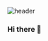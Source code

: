 ![header](https://capsule-render.vercel.app/api?type=waving&color=gradient&height=250&section=header&text=JiHyun%20Lee&fontSize=90)




### Hi there 👋

<!--
**hyun9922/hyun9922** is a ✨ _special_ ✨ repository because its `README.md` (this file) appears on your GitHub profile.

Here are some ideas to get you started:

- 🔭 I’m currently working on ...
- 🌱 I’m currently learning ...
- 👯 I’m looking to collaborate on ...
- 🤔 I’m looking for help with ...
- 💬 Ask me about ...
- 📫 How to reach me: ...
- 😄 Pronouns: ...
- ⚡ Fun fact: ...
-->
